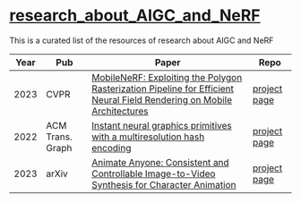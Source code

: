 # [research_about_AIGC_and_NeRF](https://github.com/huzhenbang/research_about_AIGC_and_NeRF)

This is a curated list of the resources of research about AIGC and NeRF 

| Year | Pub | Paper | Repo |
| -------- | -------- | -------- | -------- | 
|2023|CVPR|[MobileNeRF: Exploiting the Polygon Rasterization Pipeline for Efficient Neural Field Rendering on Mobile Architectures](https://arxiv.org/abs/2208.00277)| [project page](http://mobile-nerf.github.io/)|
|2022|ACM Trans. Graph|[Instant neural graphics primitives with a multiresolution hash encoding](https://arxiv.org/abs/2201.05989)|[project page](https://nvlabs.github.io/instant-ngp/)
|2023|arXiv|[Animate Anyone: Consistent and Controllable Image-to-Video Synthesis for Character Animation](https://arxiv.org/pdf/2311.17117.pdf)|[project page](https://humanaigc.github.io/animate-anyone/)
